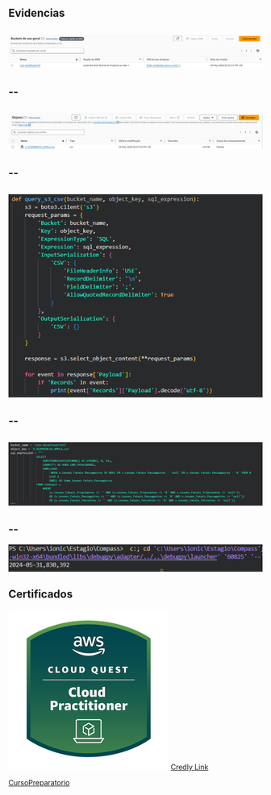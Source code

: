 ## Evidencias

![CriaçãoBucket](/Sprint%205/Evidencias/Bucket.png)
--
--
--
![ArquivoCsv](/Sprint%205/Evidencias/CSV-Bucket.png)
--
--
--
![Configurações](/Sprint%205/Evidencias/Configurações-Codigo.png)
--
--
--
![Consulta](/Sprint%205/Evidencias/Consulta.png)
--
--
--
![Resultado](/Sprint%205/Evidencias/Resultado.png)

## Certificados

![aws-cloud](Certificados/aws-cloud-quest-cloud-practitioner.png)
[Credly Link](https://www.credly.com/badges/709975f8-e43b-47e8-9e94-b3bb9ad8d78c/public_url)

[CursoPreparatorio](/Sprint%205/Certificados/18719_5_5302791_1716841586_AWS%20Skill%20Builder%20Course%20Completion%20Certificate.pdf)

